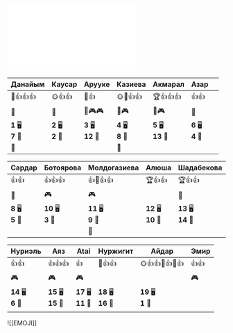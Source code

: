 ![EMOJILIST](EMOJILIST.md)

| Данайым               | Каусар                | Арууке                 | Казиева               | Акмарал                | Азар                  |       |
| --------------------- | --------------------- | ---------------------- | --------------------- | ---------------------- | --------------------- | ----- |
| 🏅️👍👍👍             | 🌞👍👍                | 🏅️👍                  | 🌞🌈👍👍              | 🏆👍👍👍               | 👍👍<br>              |       |
| 🔔                    | 🔔                    | 🔔🎮🎮                 | 🔔🎮                  | 🔔🎮                   | 👺                    |       |
| **1** 🖥️<br>**7** 🏫 | **2** 🖥️<br>**2** 🏫 | **3** 🖥️<br>**12** 🏫 | **4** 🖥️<br>**8** 🏫 | **5** 🖥️<br>**13** 🏫 | **6** 🖥️<br>**4** 🏫 |       |
| 👻                    |                       |                        | 👻                    |                        |                       |       |

| Сардар                | Ботоярова              | Молдогазиева           | Алюша                   | Шадабекова              |       |
| --------------------- | ---------------------- | ---------------------- | ----------------------- | ----------------------- | ----- |
| 👍👍                  | 👍👍👍                 | 👍🏅️👍👍              | 🏆👍👍                  | 🏆👍👍                  |       |
| 👺                    | 🎮                     | 🎮                     |                         | 🔔                      |       |
| **8** 🖥️<br>**5** 🏫 | **10** 🖥️<br>**3** 🏫 | **11** 🖥️<br>**9** 🏫 | **12** 🖥️<br>**10** 🏫 | **13** 🖥️<br>**14** 🏫 |       |
|                       |                        | 👻                     |                         |                         |       |

| Нуриэль                | Аяз                     | Atai                    | Нуржигит                | Айдар                  | Эмир  |
| ---------------------- | ----------------------- | ----------------------- | ----------------------- | ---------------------- | ----- |
| 👍👍                   | 👍👍👍                  | 👍                      | 💎👍👍                  | 🌞👍👍🏅️👍🏅️👍       | 👍👍  |
| 🎮                     | 🎮                      | 🎮                      |                         |                        | 🎮    |
| **14** 🖥️<br>**6** 🏫 | **15** 🖥️<br>**15** 🏫 | **17** 🖥️<br>**11** 🏫 | **18** 🖥️<br>**16** 🏫 | **19** 🖥️<br>**1** 🏫 |       |
|                        |                         |                         |                         |                        |       |

![[EMOJI]]